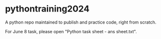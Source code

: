 # pythontraining2024
A python repo maintained to publish and practice code, right from scratch.

For June 8 task, please open "Python task sheet - ans sheet.txt".
